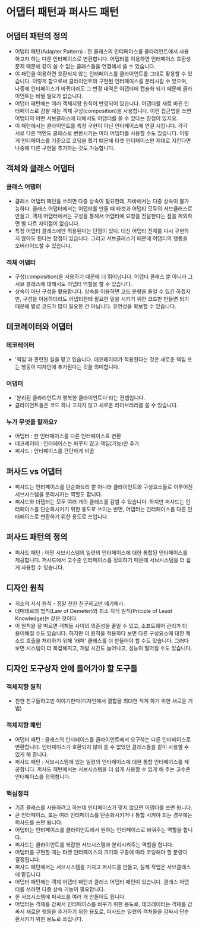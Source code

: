 # 어댑터 패턴과 퍼사드 패턴

## 어댑터 패턴의 정의

- 어댑터 패턴(Adapter Pattern) : 한 클래스의 인터페이스를 클라리언트에서 사용하고자 하는 다른 인터페이스로 변환합니다. 어댑터를 이용하면 인터페이스 호환성 문제 때문에 같이 쓸 수 없는 클래스들을 연결해서 쓸 수 있습니다.
- 이 패턴을 이용하면 호환되지 않는 인터페이스를 클라이언트를 그대로 홯용할 수 있습니다. 이렇게 함으로써 클라이언트와 구현된 인터페이스를 분리시킬 수 있으며, 나중에 인터페이스가 바뀌더라도 그 변경 내역은 어댑터에 캡슐화 되기 때문에 클라이언트는 바뀔 필요가 없습니다.
- 어댑터 패턴에는 여러 객체지향 원칙이 반영되어 있습니다. 어댑터를 새로 바뀐 인터페이스로 감쌀 때는 객체 구성(composition)을 사용합니다. 이런 접근법을 쓰면 어탭티의 어떤 서브클래스에 대해서도 어댑터를 쓸 수 있다는 장점이 있지요.
- 이 패턴에서는 클라이언트를 특정 구현이 아닌 인터페이스에 연결 시킵니다. 각각 서로 다른 백엔드 클래스로 변환시키는 여러 어댑터를 사용할 수도 있습니다. 이렇게 인터페이스를 기준으로 코딩을 했기 떄문에 타겟 인터페이스만 제대로 지킨다면 나중에 다른 구현을 추가하는 것도 가능합니다.

## 객체와 클래스 어댑터

### 클래스 어댑터

- 클래스 어댑터 패턴을 쓰려면 다중 상속이 필요한데, 자바에서는 다중 상속이 불가능하다. 클래스 어댑터에서는 어댑터를 만들 때 타겟과 어댑티 모두의 서브클래스로 만들고, 객체 어댑터에서는 구성을 통해서 어댑티에 요청을 전달한다는 점을 제외하면 별 다르 차이점이 없습니다.
- 특정 어댑티 클래스에만 적용된다는 단점이 있다. 대신 어댑티 전체를 다시 구현하지 않아도 된다는 장점이 있습니다. 그리고 서브클래스기 때문에 어댑티의 행동을 오버라이드할 수 있습니다.

### 객체 어댑터

- 구성(composition)을 사용하기 때문에 더 뛰어납니다. 어댑티 클래스 뿐 아니라 그 서브 클래스에 대해서도 어댑터 역할을 할 수 있습니다.
- 상속이 아닌 구성을 활용합니다. 상속을 이용하면 코드 분량을 줄일 수 있긴 하겠지만, 구성을 이용하더라도 어댑티한테 필요한 일을 시키기 위한 코드만 만들면 되기 때문에 별로 코드가 많이 필요한 건 아닙니다. 유연성을 확보할 수 있습니다.

## 데코레이터와 어댑터

### 데코레이터

- '책임'과 관련된 일을 맡고 있습니다. 데코레이터가 적용된다는 것은 새로운 책임 또는 행동이 디자인에 추가된다는 것을 의미합니다.

### 어댑터

- '분리된 클라리언트가 행복한 클라이언트다'라는 컨셉입니다.
- 클라이언트들은 코드 하나 고치지 않고 새로운 라이브러리를 쓸 수 있습니다.

### 누가 무엇을 할까요?

- 어댑터 : 한 인터페이스를 다른 인터페이스로 변환
- 데코레이터 : 인터페이스는 바꾸지 않고 책임(기능)만 추가
- 퍼사드 : 인터페이스를 간단하게 바꿈

## 퍼사드 vs 어댑터

- 퍼사드는 인터페이스를 단순화싴리 뿐 아니라 클라이언트와 구성요소들로 이루어진 서브시스템을 분리시키는 역할도 합니다.
- 퍼사드와 더댑터는 모두 여러 개의 클래스를 감쌀 수 있습니다. 하지만 퍼사드는 인터페이스를 단순화시키기 위한 용도로 쓰이는 반면, 어댑터는 인터페이스를 다른 인터페이스로 변환하기 위한 용도로 쓰입니다.

## 퍼사드 패턴의 정의

- 퍼사드 패턴 : 어떤 서브시스템의 일련의 인터페이스에 대한 통합된 인터페이스를 제공합니다. 퍼사드에서 고수준 인터페이스를 정의하기 때문에 서브시스템을 더 쉽게 사용할 수 있습니다.

## 디자인 원칙

- 최소의 지식 원칙 - 정말 친한 친구하고만 얘기해라.
- 데메테르의 법칙(Law of Demeter)와 최소 지식 원칙(Priciple of Least Knowledge)는 같은 것이다.
- 이 원칙을 잘 따르면 객체들 사이의 의존성을 줄일 수 있고, 소프트웨어 관리가 더 용이해질 수도 있습니다. 하지만 이 원칙을 적용하다 보면 다른 구성요소에 대한 메소드 호출을 처리하기 위해 '래퍼' 클래스를 더 만들어야 할 수도 있습니다. 그러다 보면 시스템이 더 복잡해지고, 개발 시간도 늘어나고, 성능이 떨어질 수도 있습니다.

## 디자인 도구상자 안에 들어가야 할 도구들

### 객체지향 원칙

- 친한 친구들하고만 이야기한다(디자인에서 결합을 최대한 적게 하기 위한 새로운 기법)

### 객체지향 패턴

- 어댑터 패턴 : 클래스의 인터페이스를 클라이언트에서 요구하는 다른 인터페이스로 변환합니다. 인터페이스가 호환되지 않아 쓸 수 없었던 클래스들을 같이 사용할 수 있게 해 줍니다.
- 퍼사드 패턴 : 서브시스템에 있는 일련의 인터페이스에 대한 통합 인터페이스를 제공합니다. 퍼사드 패턴에서는 서브시스템을 더 쉽게 사용할 수 있게 해 주는 고수준 인터페이스를 정의합니다.

### 핵심정리

- 기존 클래스를 사용하려고 하는데 인터페이스가 맞지 않으면 어댑터를 쓰면 됩니다.
- 큰 인터페이스, 또는 여러 인터페이스를 단순화시키거나 통합 시켜야 되는 경우에는 퍼사드를 쓰면 됩니다.
- 어댑터는 인터페이스를 클라이언트에서 원하는 인터페이스로 바꿔주는 역할을 합니다.
- 퍼사드는 클라이언트를 복잡한 서브시스템과 분리시켜주는 역할을 합니다.
- 어댑터를 구현할 때는 타켓 인터페이스의 크기와 구종에 따라 코딩해야 할 분량이 결정됩니다.
- 퍼사드 패턴에서는 서브시스템을 가지고 퍼사드를 만들고, 실제 작업은 서브클래스에 맡깁니다.
- 어댑터 패턴에는 객체 어댑터 패턴과 클래스 어댑터 패턴이 있습니다. 클래스 어댑터를 쓰려면 다중 상속 기능이 필요합니다.
- 한 서브시스템에 퍼사드를 여러 개 만들어도 됩니다.
- 어댑터는 객체를 감싸서 인터페이스를 바꾸기 위한 용도로, 데코레이터는 객체를 감싸서 새로운 행동을 추가하기 위한 용도로, 퍼사드는 일련의 객처들을 감싸서 단순환시키기 위한 용도로 쓰입니다.
